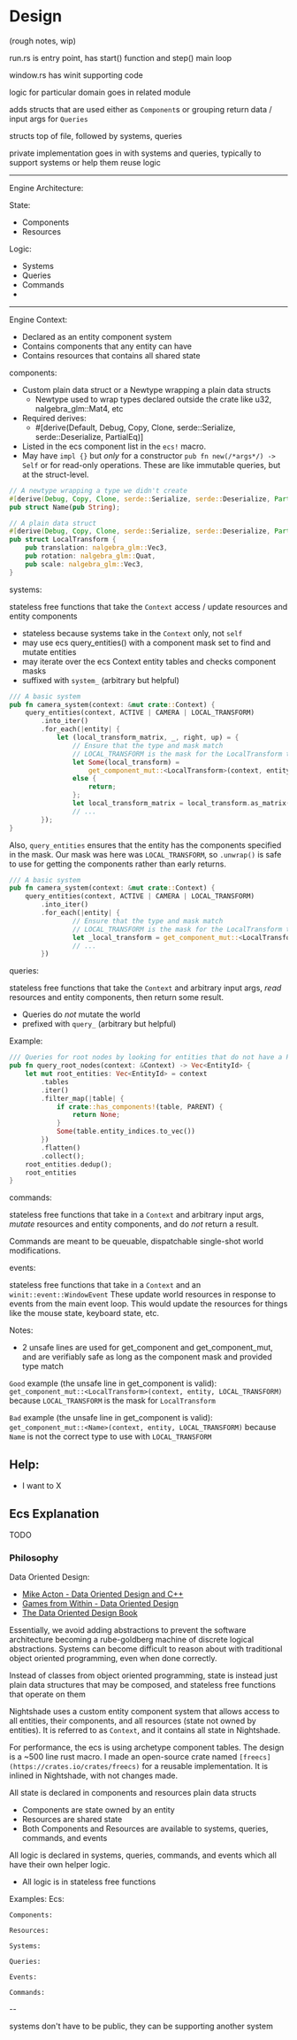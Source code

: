 # Design

(rough notes, wip)

run.rs is entry point, has start() function and step() main loop

window.rs has winit supporting code 

logic for particular domain goes in related module

adds structs that are used either as `Component`s
or grouping return data / input args for `Queries`

structs top of file, followed by systems, queries

private implementation goes in with systems and queries, typically to support systems or help them reuse logic

---

Engine Architecture:

State:
- Components
- Resources

Logic:
- Systems
- Queries
- Commands
- 

----

Engine Context:

- Declared as an entity component system 
- Contains components that any entity can have
- Contains resources that contains all shared state

components:

- Custom plain data struct or a Newtype wrapping a plain data structs
  - Newtype used to wrap types declared outside the crate like u32, nalgebra_glm::Mat4, etc
- Required derives:
    - #[derive(Default, Debug, Copy, Clone, serde::Serialize, serde::Deserialize, PartialEq)]
- Listed in the ecs component list in the `ecs!` macro.
- May have `impl {}` but *only* for a constructor `pub fn new(/*args*/) -> Self` 
  or for read-only operations. These are like immutable queries, but at the struct-level.

```rust
// A newtype wrapping a type we didn't create
#[derive(Debug, Copy, Clone, serde::Serialize, serde::Deserialize, PartialEq)]
pub struct Name(pub String);

// A plain data struct
#[derive(Debug, Copy, Clone, serde::Serialize, serde::Deserialize, PartialEq)]
pub struct LocalTransform {
    pub translation: nalgebra_glm::Vec3,
    pub rotation: nalgebra_glm::Quat,
    pub scale: nalgebra_glm::Vec3,
}
```

systems:

stateless free functions that take the `Context`
access / update resources and entity components

- stateless because systems take in the `Context` only, not `self`
- may use ecs query_entities() with a component mask set to find and mutate entities
- may iterate over the ecs Context entity tables and checks component masks
- suffixed with `system_` (arbitrary but helpful)

```rust
/// A basic system
pub fn camera_system(context: &mut crate::Context) {
    query_entities(context, ACTIVE | CAMERA | LOCAL_TRANSFORM)
        .into_iter()
        .for_each(|entity| {
            let (local_transform_matrix, _, right, up) = {
                // Ensure that the type and mask match
                // LOCAL_TRANSFORM is the mask for the LocalTransform type
                let Some(local_transform) =
                    get_component_mut::<LocalTransform>(context, entity, LOCAL_TRANSFORM)
                else {
                    return;
                };
                let local_transform_matrix = local_transform.as_matrix();
                // ...
        });
}
```

Also, `query_entities` ensures that the entity has the components specified in the mask. 
Our mask was here was `LOCAL_TRANSFORM`, so `.unwrap()` is safe to use for getting the components
rather than early returns.

```rust
/// A basic system
pub fn camera_system(context: &mut crate::Context) {
    query_entities(context, ACTIVE | CAMERA | LOCAL_TRANSFORM)
        .into_iter()
        .for_each(|entity| {
                // Ensure that the type and mask match
                // LOCAL_TRANSFORM is the mask for the LocalTransform type
                let _local_transform = get_component_mut::<LocalTransform>(context, entity, LOCAL_TRANSFORM).unwrap();
                // ...
        })
```

queries:

stateless free functions that take the `Context` and arbitrary input args,
*read* resources and entity components, then return some result.

- Queries do *not* mutate the world
- prefixed with `query_` (arbitrary but helpful)


Example:

```rust
/// Queries for root nodes by looking for entities that do not have a Parent component
pub fn query_root_nodes(context: &Context) -> Vec<EntityId> {
    let mut root_entities: Vec<EntityId> = context
        .tables
        .iter()
        .filter_map(|table| {
            if crate::has_components!(table, PARENT) {
                return None;
            }
            Some(table.entity_indices.to_vec())
        })
        .flatten()
        .collect();
    root_entities.dedup();
    root_entities
}
```

commands:

stateless free functions that take in a `Context` and arbitrary input args,
*mutate* resources and entity components, and do *not* return a result.

Commands are meant to be queuable, dispatchable single-shot world modifications.

events:

stateless free functions that take in a `Context` and an `winit::event::WindowEvent`
These update world resources in response to events from the main event loop.
This would update the resources for things like the mouse state, keyboard state, etc.

Notes:

- 2 unsafe lines are used for get_component and get_component_mut, and are verifiably safe as long as the component mask and provided type match

`Good` example (the unsafe line in get_component is valid): `get_component_mut::<LocalTransform>(context, entity, LOCAL_TRANSFORM)` because `LOCAL_TRANSFORM` is the mask for `LocalTransform`

`Bad` example (the unsafe line in get_component is valid): `get_component_mut::<Name>(context, entity, LOCAL_TRANSFORM)` because `Name` is not the correct type to use with `LOCAL_TRANSFORM`

## Help:

- I want to X

## Ecs Explanation

TODO

### Philosophy

Data Oriented Design:

- [Mike Acton - Data Oriented Design and C++](https://www.youtube.com/watch?v=rX0ItVEVjHc)
- [Games from Within - Data Oriented Design](https://gamesfromwithin.com/data-oriented-design)
- [The Data Oriented Design Book](https://www.dataorienteddesign.com/dodmain/dodmain.html)

Essentially, we avoid adding abstractions to prevent the software architecture becoming a rube-goldberg machine of discrete logical abstractions. Systems can become difficult to reason about with traditional object oriented programming, even when done correctly.

Instead of classes from object oriented programming, state is instead just plain data structures that may be composed, and stateless free functions that operate on them

Nightshade uses a custom entity component system that allows access to all entities, their components, and all resources (state not owned by entities). It is referred to as `Context`, and it contains all state in Nightshade.

For performance, the ecs is using archetype component tables. The design is a ~500 line rust macro. I made an open-source crate named `[freecs](https://crates.io/crates/freecs)` for a reusable implementation. It is inlined in Nightshade, with not changes made.

All state is declared in components and resources plain data structs
 - Components are state owned by an entity
 - Resources are shared state
 - Both Components and Resources are available to systems, queries, commands, and events

All logic is declared in systems, queries, commands, and events which all have their own helper logic.
 - All logic is in stateless free functions


Examples:
    Ecs:

    Components:

    Resources:

    Systems:
    
    Queries:

    Events:

    Commands:



--

systems don't have to be public, they can be supporting another system